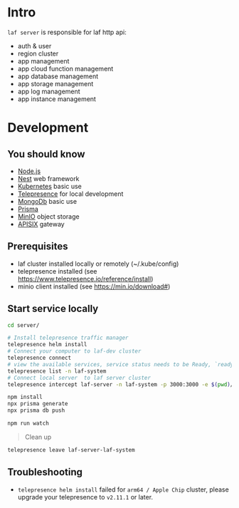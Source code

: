 # Intro

`laf server` is responsible for laf http api:

- auth & user
- region cluster
- app management
- app cloud function management
- app database management
- app storage management
- app log management
- app instance management

# Development

## You should know

- [Node.js](https://nodejs.org/en/docs)
- [Nest](https://github.com/nestjs/nest) web framework
- [Kubernetes](https://kubernetes.io) basic use
- [Telepresence](https://www.telepresence.io) for local development
- [MongoDb](https://docs.mongodb.com) basic use
- [Prisma](https://www.prisma.io)
- [MinIO](https://min.io) object storage
- [APISIX](https://apisix.apache.org) gateway

## Prerequisites

- laf cluster installed locally or remotely (~/.kube/config)
- telepresence installed (see https://www.telepresence.io/reference/install)
- minio client installed (see https://min.io/download#)

## Start service locally

```bash
cd server/

# Install telepresence traffic manager
telepresence helm install
# Connect your computer to laf-dev cluster
telepresence connect
# view the available services, service status needs to be Ready, `ready to intercept`
telepresence list -n laf-system
# Connect local server  to laf server cluster
telepresence intercept laf-server -n laf-system -p 3000:3000 -e $(pwd)/.env

npm install
npx prisma generate
npx prisma db push

npm run watch
```

> Clean up

```bash
telepresence leave laf-server-laf-system
```

## Troubleshooting

- `telepresence helm install` failed for `arm64 / Apple Chip` cluster, please upgrade your telepresence to `v2.11.1` or later.